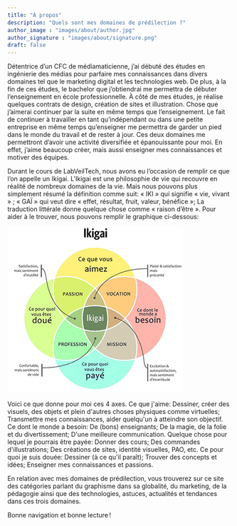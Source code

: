 ```yaml
---
title: "À propos"
description: "Quels sont mes domaines de prédilection ?"
author_image : "images/about/author.jpg"
author_signature : "images/about/signature.png"
draft: false
---
```


Détentrice d’un CFC de médiamaticienne, j’ai débuté des études en ingénierie des médias pour parfaire mes connaissances dans divers domaines tel que le marketing digital et les technologies web. De plus, à la fin de ces études, le bachelor que j’obtiendrai me permettra de débuter l’enseignement en école professionnelle.
À côté de mes études, je réalise quelques contrats de design, création de sites et illustration. Chose que j’aimerai continuer par la suite en même temps que l’enseignement. Le fait de continuer à travailler en tant qu’indépendant ou dans une petite entreprise en même temps qu’enseigner me permettra de garder un pied dans le monde du travail et de rester à jour.
Ces deux domaines me permettront d’avoir une activité diversifiée et épanouissante pour moi. En effet, j’aime beaucoup créer, mais aussi enseigner mes connaissances et motiver des équipes.

Durant le cours de LabVeilTech, nous avons eu l’occasion de remplir ce que l’on appelle un Ikigai. L'Ikigai est une philosophie de vie qui recouvre en réalité de nombreux domaines de la vie. Mais nous pouvons plus simplement résumé la définition comme suit: « IKI » qui signifie « vie, vivant » ; « GAÏ » qui veut dire « effet, résultat, fruit, valeur, bénéfice »; La traduction littérale donne quelque chose comme « raison d’être ». Pour aider à le trouver, nous pouvons remplir le graphique ci-dessous:

![Ikigai image](./ikigai.jpeg)

Voici ce que donne pour moi ces 4 axes. Ce que j'aime: Dessiner, créer des visuels, des objets et plein d'autres choses physiques comme virtuelles; Transmettre mes connaissances, aider quelqu'un à atteindre son objectif. Ce dont le monde a besoin: De (bons) enseignants; De la magie, de la folie et du divertissement; D'une meilleure communication. Quelque chose pour lequel je pourrais être payée: Donner des cours; Des commandes d'illustrations; Des créations de sites, identité visuelles, PAO, etc. Ce pour quoi je suis douée: Dessiner (à ce qu'il paraît); Trouver des concepts et idées; Enseigner mes connaissances et passions.


En relation avec mes domaines de prédilection, vous trouverez sur ce site des catégories parlant du graphisme dans sa globalité, du marketing, de la pédagogie ainsi que des technologies, astuces, actualités et tendances dans ces trois domaines.


Bonne navigation et bonne lecture !